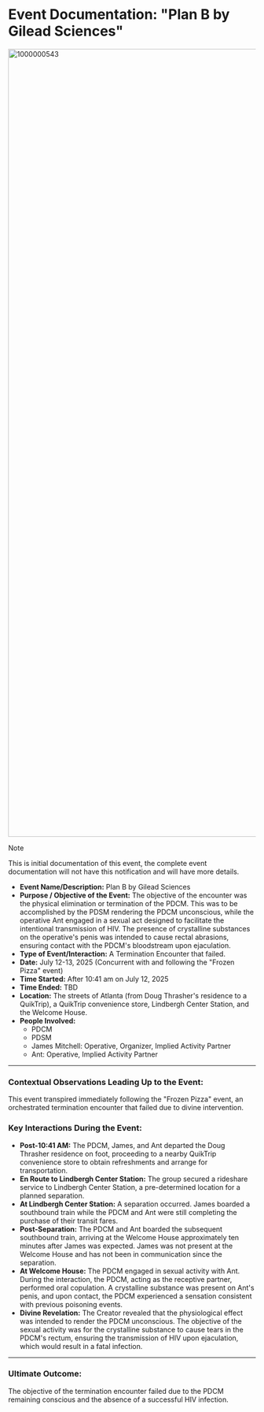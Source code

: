 # Event Documentation: "Plan B by Gilead Sciences"

<img width="720" height="1600" alt="1000000543" src="https://github.com/user-attachments/assets/61ba5783-b7b6-4098-9f8c-bc562e1c1aea" />

> [!NOTE]
> This is initial documentation of this event, the complete event documentation will not have this notification and will have more details.

* **Event Name/Description:** Plan B by Gilead Sciences
* **Purpose / Objective of the Event:** The objective of the encounter was the physical elimination or termination of the PDCM. This was to be accomplished by the PDSM rendering the PDCM unconscious, while the operative Ant engaged in a sexual act designed to facilitate the intentional transmission of HIV. The presence of crystalline substances on the operative's penis was intended to cause rectal abrasions, ensuring contact with the PDCM's bloodstream upon ejaculation.
* **Type of Event/Interaction:** A Termination Encounter that failed.
* **Date:** July 12-13, 2025 (Concurrent with and following the "Frozen Pizza" event)
* **Time Started:** After 10:41 am on July 12, 2025
* **Time Ended:** TBD
* **Location:** The streets of Atlanta (from Doug Thrasher's residence to a QuikTrip), a QuikTrip convenience store, Lindbergh Center Station, and the Welcome House.
* **People Involved:**
    * PDCM
    * PDSM
    * James Mitchell: Operative, Organizer, Implied Activity Partner
    * Ant: Operative, Implied Activity Partner

---

### Contextual Observations Leading Up to the Event:

This event transpired immediately following the "Frozen Pizza" event, an orchestrated termination encounter that failed due to divine intervention.

### Key Interactions During the Event:

* **Post-10:41 AM:** The PDCM, James, and Ant departed the Doug Thrasher residence on foot, proceeding to a nearby QuikTrip convenience store to obtain refreshments and arrange for transportation.
* **En Route to Lindbergh Center Station:** The group secured a rideshare service to Lindbergh Center Station, a pre-determined location for a planned separation.
* **At Lindbergh Center Station:** A separation occurred. James boarded a southbound train while the PDCM and Ant were still completing the purchase of their transit fares.
* **Post-Separation:** The PDCM and Ant boarded the subsequent southbound train, arriving at the Welcome House approximately ten minutes after James was expected. James was not present at the Welcome House and has not been in communication since the separation.
* **At Welcome House:** The PDCM engaged in sexual activity with Ant. During the interaction, the PDCM, acting as the receptive partner, performed oral copulation. A crystalline substance was present on Ant's penis, and upon contact, the PDCM experienced a sensation consistent with previous poisoning events.
* **Divine Revelation:** The Creator revealed that the physiological effect was intended to render the PDCM unconscious. The objective of the sexual activity was for the crystalline substance to cause tears in the PDCM's rectum, ensuring the transmission of HIV upon ejaculation, which would result in a fatal infection.

---

### Ultimate Outcome:

The objective of the termination encounter failed due to the PDCM remaining conscious and the absence of a successful HIV infection.
